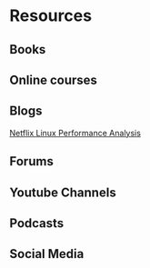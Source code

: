 # Resources

## Books

## Online courses

## Blogs

[Netflix Linux Performance Analysis](https://netflixtechblog.com/linux-performance-analysis-in-60-000-milliseconds-accc10403c55)

## Forums

## Youtube Channels

## Podcasts

## Social Media